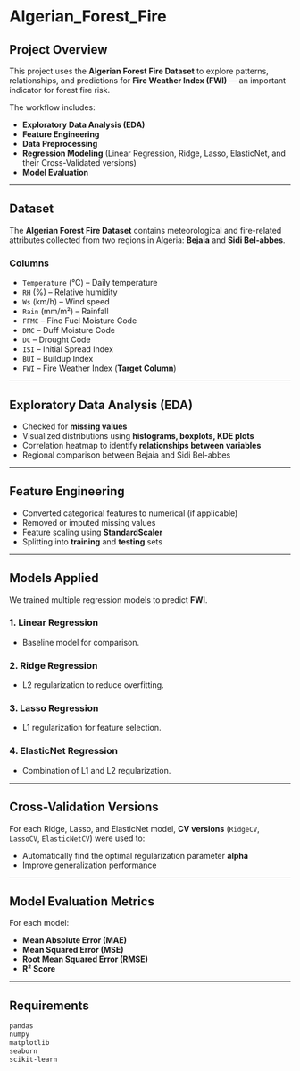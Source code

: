 # Algerian_Forest_Fire

##  Project Overview
This project uses the **Algerian Forest Fire Dataset** to explore patterns, relationships, and predictions for **Fire Weather Index (FWI)** — an important indicator for forest fire risk.

The workflow includes:
- **Exploratory Data Analysis (EDA)**
- **Feature Engineering**
- **Data Preprocessing**
- **Regression Modeling** (Linear Regression, Ridge, Lasso, ElasticNet, and their Cross-Validated versions)
- **Model Evaluation**

---

##  Dataset
The **Algerian Forest Fire Dataset** contains meteorological and fire-related attributes collected from two regions in Algeria: **Bejaia** and **Sidi Bel-abbes**.

### **Columns**
- `Temperature` (°C) – Daily temperature
- `RH` (%) – Relative humidity
- `Ws` (km/h) – Wind speed
- `Rain` (mm/m²) – Rainfall
- `FFMC` – Fine Fuel Moisture Code
- `DMC` – Duff Moisture Code
- `DC` – Drought Code
- `ISI` – Initial Spread Index
- `BUI` – Buildup Index
- `FWI` – Fire Weather Index (**Target Column**)

---

##  Exploratory Data Analysis (EDA)
- Checked for **missing values**
- Visualized distributions using **histograms, boxplots, KDE plots**
- Correlation heatmap to identify **relationships between variables**
- Regional comparison between Bejaia and Sidi Bel-abbes

---

##  Feature Engineering
- Converted categorical features to numerical (if applicable)
- Removed or imputed missing values
- Feature scaling using **StandardScaler**
- Splitting into **training** and **testing** sets

---

##  Models Applied
We trained multiple regression models to predict **FWI**.

### **1. Linear Regression**
- Baseline model for comparison.

### **2. Ridge Regression**
- L2 regularization to reduce overfitting.

### **3. Lasso Regression**
- L1 regularization for feature selection.

### **4. ElasticNet Regression**
- Combination of L1 and L2 regularization.

---

##  Cross-Validation Versions
For each Ridge, Lasso, and ElasticNet model, **CV versions** (`RidgeCV`, `LassoCV`, `ElasticNetCV`) were used to:
- Automatically find the optimal regularization parameter **alpha**
- Improve generalization performance

---

##  Model Evaluation Metrics
For each model:
- **Mean Absolute Error (MAE)**
- **Mean Squared Error (MSE)**
- **Root Mean Squared Error (RMSE)**
- **R² Score**

---

##  Requirements
```bash
pandas
numpy
matplotlib
seaborn
scikit-learn
